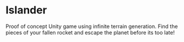 # Islander
Proof of concept Unity game using infinite terrain generation. Find the pieces of your fallen rocket and escape the planet before its too late!
